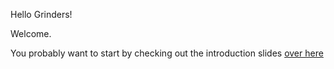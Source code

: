 Hello Grinders!

Welcome.

You probably want to start by checking out the introduction slides [over here](https://github.com/super-cache-money/big-fat-python-grind/blob/master/day1-introduction/slides/BFPG_Introduction.ipynb)

